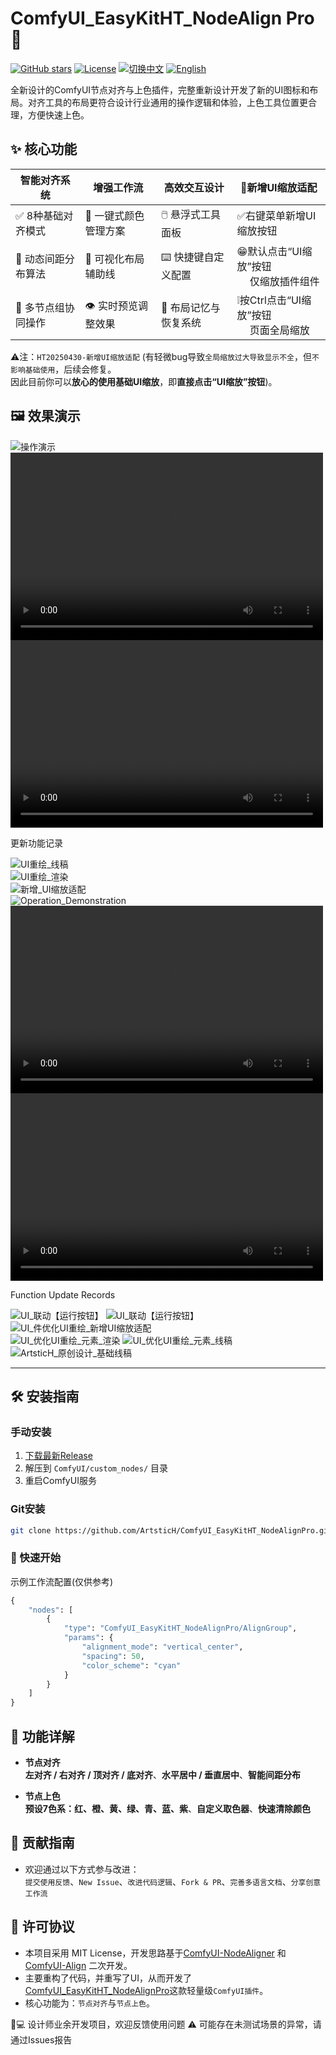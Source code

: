 # ComfyUI_EasyKitHT_NodeAlign Pro 🎨

[![GitHub stars](https://img.shields.io/github/stars/ArtsticH/ComfyUI_EasyKitHT_NodeAlignPro?style=for-the-badge)](https://github.com/ArtsticH/ComfyUI_EasyKitHT_NodeAlignPro/stargazers)
[![License](https://img.shields.io/badge/License-MIT-blue.svg?style=for-the-badge)](LICENSE)
[![切换中文](https://img.shields.io/badge/切换中文-README_ZH.md-blue?style=for-the-badge)](README_ZH.md)
[![English](https://img.shields.io/badge/English-README.md-blue?style=for-the-badge)](README.md)

全新设计的ComfyUI节点对齐与上色插件，完整重新设计开发了新的UI图标和布局。对齐工具的布局更符合设计行业通用的操作逻辑和体验，上色工具位置更合理，方便快速上色。


## ✨ 核心功能

| 智能对齐系统              | 增强工作流                | 高效交互设计              | 🔆新增UI缩放适配               |
|---------------------------|---------------------------|---------------------------|---------------------------|
| ✅ 8种基础对齐模式         | 🎨 一键式颜色管理方案      | 🖱️ 悬浮式工具面板         | ✅右键菜单新增UI缩放按钮     |
| 📐 动态间距分布算法        | 📏 可视化布局辅助线        | ⌨️ 快捷键自定义配置       | 😁默认点击“UI缩放”按钮</br>　 仅缩放插件组件     |
| 👥 多节点组协同操作        | 👁️ 实时预览调整效果        | 💾 布局记忆与恢复系统     | ❕按Ctrl点击“UI缩放”按钮</br>　 页面全局缩放    |  

⚠️注：`HT20250430-新增UI缩放适配`  (有轻微bug导致`全局缩放过大导致显示不全`，但`不影响基础使用`，后续会修复。  
因此目前你可以**放心的使用基础UI缩放**，即**直接点击“UI缩放”按钮**)。  

## 🖼️ 效果演示

![操作演示](HT20250501-ArtsticH_NodeAlignPro_demo.webp) 
<video src="https://player.bilibili.com/player.html?isOutside=true&aid=114426065716534&bvid=BV1V7G9z9EcU&cid=29714745695&p=1" controls="controls" width="500" height="300"></video>  
<video src="https://www.bilibili.com/video/BV1V7G9z9EcU/" controls="controls" width="500" height="300"></video>   


更新功能记录 

![UI重绘_线稿](Example/hPic/HT20250501-联动【运行按钮】_右键菜单适配_ArtsticH_NodeAlignPro.webp)  
![UI重绘_渲染](Example/hPic/HT20250501-联动【运行按钮】_ArtsticH_NodeAlignPro.webp)   
![新增_UI缩放适配](Example/hPic/HT20250430-件优化UI重绘_新增UI缩放适配_ArtsticH_NodeAlignPro.webp)  
![Operation_Demonstration](HT20250501-ArtsticH_NodeAlignPro_demo.webp)  
<video src="https://player.bilibili.com/player.html?isOutside=true&aid=114426065716534&bvid=BV1V7G9z9EcU&cid=29714745695&p=1" controls="controls" width="500" height="300"></video>  
<video src="https://www.bilibili.com/video/BV1V7G9z9EcU/" controls="controls" width="500" height="300"></video>  

Function Update Records  

![UI_联动【运行按钮】](Example/hPic/HT20250501-联动【运行按钮】_右键菜单适配_ArtsticH_NodeAlignPro.webp) 
![UI_联动【运行按钮】](Example/hPic/HT20250501-联动【运行按钮】_ArtsticH_NodeAlignPro.webp)  
![UI_件优化UI重绘_新增UI缩放适配](Example/hPic/HT20250430-件优化UI重绘_新增UI缩放适配_ArtsticH_NodeAlignPro.webp)  
![UI_优化UI重绘_元素_渲染](Example/hPic/HT20250429-优化UI重绘_元素_渲染_ArtsticH_NodeAlignPro.webp)     ![UI_优化UI重绘_元素_线稿](Example/hPic/HT20250429-优化UI重绘_元素_线稿_ArtsticH_NodeAlignPro.webp)    
![ArtsticH_原创设计_基础线稿](Example/hPic/HT20250429-优化UI重绘_元素_渲染_ArtsticH_NodeAlignPro_对比.webp)  


---

## 🛠️ 安装指南

### 手动安装
1. [下载最新Release](https://github.com/ArtsticH/ComfyUI_EasyKitHT_NodeAlignPro/releases)
2. 解压到 `ComfyUI/custom_nodes/` 目录
3. 重启ComfyUI服务

### Git安装
```bash
git clone https://github.com/ArtsticH/ComfyUI_EasyKitHT_NodeAlignPro.git custom_nodes/ComfyUI_EasyKitHT_NodeAlignPro
```
### 🚀 快速开始
示例工作流配置(仅供参考)
```python
{
    "nodes": [
        {
            "type": "ComfyUI_EasyKitHT_NodeAlignPro/AlignGroup",
            "params": {
                "alignment_mode": "vertical_center",
                "spacing": 50,
                "color_scheme": "cyan"
            }
        }
    ]
}
```

## 📌 功能详解
- **节点对齐**  
**左对齐 / 右对齐 / 顶对齐 / 底对齐**、**水平居中 / 垂直居中**、**智能间距分布**

- **节点上色**  
**预设7色系：红、橙、黄、绿、青、蓝、紫**、**自定义取色器**、**快速清除颜色**


## 🤝 贡献指南
- 欢迎通过以下方式参与改进：  
`提交使用反馈`、`New Issue`、`改进代码逻辑`、`Fork & PR`、`完善多语言文档`、`分享创意工作流`

## 📜 许可协议
- 本项目采用 MIT License，开发思路基于[ComfyUI-NodeAligner](https://github.com/Tenney95/ComfyUI-NodeAligner) 和 [ComfyUI-Align](https://github.com/Moooonet/ComfyUI-Align) 二次开发。  
- 主要重构了代码，并重写了UI，从而开发了[ComfyUI_EasyKitHT_NodeAlignPro](https://github.com/Tenney95/ComfyUI-NodeAligner)这款轻量级`ComfyUI插件`。  
- 核心功能为：`节点对齐`与`节点上色`。


👨💻 设计师业余开发项目，欢迎反馈使用问题
⚠️ 可能存在未测试场景的异常，请通过Issues报告